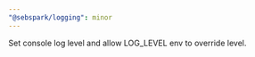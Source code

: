 ```yaml
---
"@sebspark/logging": minor
---
```


Set console log level and allow LOG_LEVEL env to override level.
